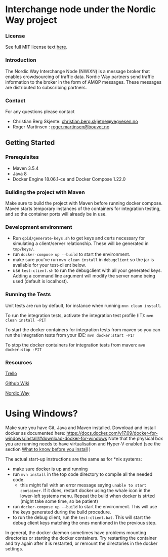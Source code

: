 Interchange node under the Nordic Way project
====

### License
See full MIT license text [here](license.md).
  
### Introduction
The Nordic Way Interchange Node (NWIXN) is a message broker that
enables crowdsourcing of traffic data. Nordic Way partners send traffic information
to the broker in the form of AMQP messages. These messages are distributed to subscribing partners.

### Contact
For any questions please contact
* Christian Berg Skjente: christian.berg.skjetne@vegvesen.no
* Roger Martinsen : roger.martinsen@bouvet.no

## Getting Started

### Prerequisites
* Maven 3.5.4
* Java 8
* Docker Engine 18.06.1-ce and Docker Compose 1.22.0

### Building the project with Maven
Make sure to build the project with Maven before running docker compose.
Maven starts temporary instances of the containers for integration
testing, and so the container ports will already be in use.

### Development environment
- Run `qpid/generate-keys.sh` to get keys and certs necessary for simulating a
  client/server relationship. These will be generated in `tmp/keys/`.
- run `docker-compose up --build` to start the environment.
- make sure you've run `mvn clean install` in `debugclient` so the jar is available for your test-client below.
- use `test-client.sh` to run the debugclient with all your generated keys.
  Adding a command line argument will modify the server name being used (default
  is localhost).

### Running the Tests
Unit tests are run by default, for instance when running `mvn clean install`.

To run the integration tests, activate the integration test profile (IT): 
`mvn clean install -PIT`

To start the docker containers for integration tests from maven so you can run the integration tests from your IDE:
`mvn docker:start -PIT`    

To stop the docker containers for integration tests from maven: 
`mvn docker:stop -PIT`

### Resources
[Trello](https://trello.com/b/MXlcCmye/interchange)

[Github Wiki](https://github.com/NordicWayInterchange/interchange/wiki)

[Nordic Way](https://www.nordicway.net/)


# Using Windows?

Make sure you have Git, Java and Maven installed.
Download and install docker as documented here: https://docs.docker.com/v17.09/docker-for-windows/install/#download-docker-for-windows
Note that the physical box you are running needs to have virtualisation and Hyper-V enabled (see the section [What to know before you install](https://docs.docker.com/v17.09/docker-for-windows/install/#what-to-know-before-you-install) )

The actual start-up instructions are the same as for *nix systems:
- make sure docker is up and running
- run `mvn install` in the top code directory to compile all the needed code.
  - this might fail with an error message saying `unable to start container`. If it does, restart docker using the whale icon in the lower-left systems menu. Repeat the build when docker is strted (might take some time, so be patient)   
- run `docker-compose up --build` to start the environment. This will use the keys generated during the build procedure.
- to run the debug client, run the `test-client.bat`. This will start the debug client keys matching the ones mentioned in the previous step. 

In general, the docker daemon sometimes have problems mounting directories or starting the docker containers. Try restarting the container and try again after it is restarted, 
or remount the directories in the docker settings.

